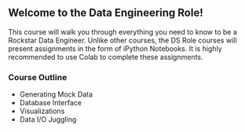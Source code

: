 ## Welcome to the Data Engineering Role!

This course will walk you through everything you need to know to be a Rockstar 
Data Engineer. Unlike other courses, the DS Role courses will present 
assignments in the form of iPython Notebooks. It is highly recommended 
to use Colab to complete these assignments.

### Course Outline
- Generating Mock Data
- Database Interface
- Visualizations
- Data I/O Juggling
